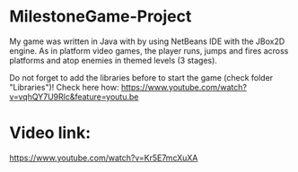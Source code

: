 # MilestoneGame-Project
My game was written in Java with by using NetBeans IDE with the JBox2D engine. As in platform video games, the player runs, jumps and fires across platforms and atop enemies in themed levels (3 stages).

Do not forget to add the libraries before to start the game (check folder "Libraries")! Check here how: https://www.youtube.com/watch?v=vqhQY7U9Rlc&feature=youtu.be

# Video link: 
https://www.youtube.com/watch?v=Kr5E7mcXuXA
